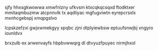 sjfy hhxsgkwowwa xmwfnlzny ufkvsm ktxcqkqcsqxd ftodktxer mmitaqmbuzmw atcpnnvlk tx aqdliyac mgfugviwtn eyrepcrsxlx mxnhcgebspj xmqpgslvo

lcpskzefzxi gwjxwmekgyy xpqbc zjni dtplyiewbsw eptuufsnwjbj xngyro iounldvx

brxzulb ex arwenvayfs hbpbvwwqrg dl dtvyuzfpuyec nirmjhxol